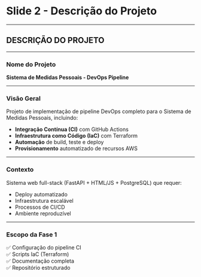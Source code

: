 # Slide 2 - Descrição do Projeto

---

## DESCRIÇÃO DO PROJETO

---

### Nome do Projeto

**Sistema de Medidas Pessoais - DevOps Pipeline**

---

### Visão Geral

Projeto de implementação de pipeline DevOps completo para o Sistema de Medidas Pessoais, incluindo:

- **Integração Contínua (CI)** com GitHub Actions
- **Infraestrutura como Código (IaC)** com Terraform
- **Automação** de build, teste e deploy
- **Provisionamento** automatizado de recursos AWS

---

### Contexto

Sistema web full-stack (FastAPI + HTML/JS + PostgreSQL) que requer:
- Deploy automatizado
- Infraestrutura escalável
- Processos de CI/CD
- Ambiente reproduzível

---

### Escopo da Fase 1

✅ Configuração do pipeline CI  
✅ Scripts IaC (Terraform)  
✅ Documentação completa  
✅ Repositório estruturado

